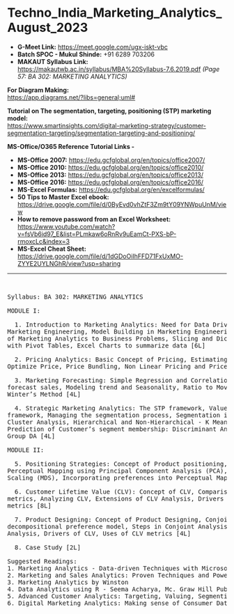 # Techno_India_Marketing_Analytics_August_2023

* **G-Meet Link:** https://meet.google.com/ugx-iskt-vbc
* **Batch SPOC - Mukul Shinde:** +91 6289 703206
* **MAKAUT Syllabus Link:** https://makautwb.ac.in/syllabus/MBA%20Syllabus-7.6.2019.pdf *(Page 57: BA 302: MARKETING ANALYTICS)*

**For Diagram Making:**<br>
https://app.diagrams.net/?libs=general;uml#

**Tutorial on The segmentation, targeting, positioning (STP) marketing model:**<br>
https://www.smartinsights.com/digital-marketing-strategy/customer-segmentation-targeting/segmentation-targeting-and-positioning/

**MS-Office/O365 Reference Tutorial Links -**<br>
* **MS-Office 2007:** https://edu.gcfglobal.org/en/topics/office2007/
* **MS-Office 2010:** https://edu.gcfglobal.org/en/topics/office2010/
* **MS-Office 2013:** https://edu.gcfglobal.org/en/topics/office2013/
* **MS-Office 2016:** https://edu.gcfglobal.org/en/topics/office2016/
* **MS-Excel Formulas:** https://edu.gcfglobal.org/en/excelformulas/
* **50 Tips to Master Excel ebook:** https://drive.google.com/file/d/0ByEvd0vhZtF3Zm9tY09YNWpuUnM/view
* **How to remove password from an Excel Worksheet:** https://www.youtube.com/watch?v=fsVb6id97_E&list=PLmkaw6oRnRv9uEamCt-PXS-bP-rmoxcLc&index=3
* **MS-Excel Cheat Sheet:**	https://drive.google.com/file/d/1dGDoOiIhFFD71FxUxMO-ZYYE2UYLNGhR/view?usp=sharing

<hr>
<br>

<pre>
Syllabus: BA 302: MARKETING ANALYTICS
  
MODULE I:

  1. Introduction to Marketing Analytics: Need for Data Driven Marketing Approach,
Marketing Engineering, Model Building in Marketing Engineering, Basic Principles
of Marketing Analytics to Business Problems, Slicing and Dicing Marketing data
with Pivot Tables, Excel Charts to summarize data [6L]

  2. Pricing Analytics: Basic Concept of Pricing, Estimating Demand Curves and
Optimize Price, Price Bundling, Non Linear Pricing and Price Skimming [6L]

  3. Marketing Forecasting: Simple Regression and Correlation, Multiple Regression to
forecast sales, Modeling trend and Seasonality, Ratio to Moving Average Method,
Winter’s Method [4L]

  4. Strategic Marketing Analytics: The STP framework, Value generation through STP
framework, Managing the segmentation process, Segmentation in Real world:
Cluster Analysis, Hierarchical and Non-Hierarchical - K Means Clustering,
Prediction of Customer’s segment membership: Discriminant Analysis (DA), two
Group DA [4L]
  
MODULE II:

  5. Positioning Strategies: Concept of Product positioning, Conduct a Positioning Study,
Perceptual Mapping using Principal Component Analysis (PCA), Multidimensional
Scaling (MDS), Incorporating preferences into Perceptual Maps [6L]

  6. Customer Lifetime Value (CLV): Concept of CLV, Comparison of CLV with related
metrics, Analyzing CLV, Extensions of CLV Analysis, Drivers of CLV, Uses of CLV
metrics [8L]

  7. Product Designing: Concept of Product Designing, Conjoint Analysis as a
decompositional preference model, Steps in Conjoint Analysis, Uses of Conjoint
Analysis, Drivers of CLV, Uses of CLV metrics [4L]

  8. Case Study [2L]

Suggested Readings:
1. Marketing Analytics - Data-driven Techniques with Microsoft Excel by Wayne L. Winston
2. Marketing and Sales Analytics: Proven Techniques and Powerful Applications from Industry Leaders by Cesar A. Brea
3. Marketing Analytics by Winston
4. Data Analytics using R - Seema Acharya, Mc. Graw Hill Publication
5. Advanced Customer Analytics: Targeting, Valuing, Segmenting and Loyalty Techniques’ Mike Grigsby
6. Digital Marketing Analytics: Making sense of Consumer Data in digital world, Chuck Hemann, Ken Burbary; Que Publishing 
</pre>
